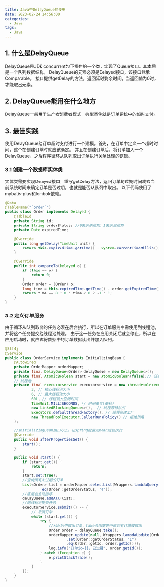 ```yaml
---
title: Java中DelayQueue的使用
date: 2023-02-24 14:56:00
categories:
  - Java
tags:
  - Java
---
```


## 1. 什么是DelayQueue

DelayQueue是JDK concurrent包下提供的一个类，实现了Queue接口。其本质是一个队列数据结构。
DelayQueue的元素必须是Delayed接口，该接口继承Comparable。
接口提供getDelay的方法，返回延时剩余时间，当返回值为0时，才能取出元素。

## 2. DelayQueue能用在什么地方

DelayQueue一般用于生产者消费者模式，典型案例就是订单系统中的超时支付。

## 3. 最佳实践

使用DelayQueue给订单超时支付进行一个建模。首先，在订单中定义一个超时时间，这个在创建订单时就应该确定。
并且在创建订单后，将订单加入一个DelayQueue，之后程序循环从队列取出订单执行关单处理的逻辑。

### 3.1 创建一个数据库实体类

实体类需要实现Delayed接口，重写getDelay方法，返回订单的过期时间减去当前系统时间来确定订单是否过期，也就是能否从队列中取出。
以下代码使用了mybatis-plus和lombok依赖。

```java
@Data
@TableName("`order`")
public class Order implements Delayed {
    @TableId
    private String id;
    private String orderStatus; //0表示未过期，1表示已过期
    private Date expiredTime;

    @Override
    public long getDelay(TimeUnit unit) {
        return this.expiredTime.getTime() - System.currentTimeMillis();
    }

    @Override
    public int compareTo(Delayed o) {
        if (this == o) {
            return 0;
        }
        Order order = (Order) o;
        long time = this.expiredTime.getTime() - order.getExpiredTime().getTime();
        return time == 0 ? 0 : time < 0 ? -1 : 1;
    }
}
```

### 3.2 定义订单服务

由于循环从队列取出的任务必须在后台执行，所以在订单服务中需使用到线程池，并将这个任务提交给线程池处理。
由于这一任务在应用关闭后就会停止，所以在应用启动时，就应该将数据中的订单数据读出并加入队列。

```java
@Slf4j
@Service
public class OrderService implements InitializingBean {
    @Autowired
    private OrderMapper orderMapper;
    private final DelayQueue<Order> delayQueue = new DelayQueue<>();
    private final AtomicBoolean start = new AtomicBoolean(false);// 任务启动的状态标识，这里可以使用boolean类型
    // 线程池
    private final ExecutorService executorService = new ThreadPoolExecutor(
            3, // 核心线程池大小
            6, // 最大线程池大小
            60L, // 线程最大空闲时间
            TimeUnit.MILLISECONDS, // 时间单位(毫秒)
            new LinkedBlockingQueue<>(),  // 线程等待队列
            Executors.defaultThreadFactory(), // 线程创建工厂
            new ThreadPoolExecutor.CallerRunsPolicy() // 拒绝策略
    );

    //InitializingBean接口方法，在spring配置完bean后会执行
    @Override
    public void afterPropertiesSet() {
        start();
    }

    public void start() {
        if (start.get()) {
            return;
        }
        start.set(true);
        //查询所有未过期的订单
        List<Order> list = orderMapper.selectList(Wrappers.lambdaQuery(Order.class)
                .eq(Order::getOrderStatus, "0"));
        //底层会自动排序
        delayQueue.addAll(list);
        //向线程池提交任务
        executorService.submit(() -> {
            // 取消订单
            while (start.get()) {
                try {
                    //从队列中取出订单，take会阻塞等待直到有订单被取出
                    Order order = delayQueue.take();
                    orderMapper.update(null, Wrappers.lambdaUpdate(Order.class)
                            .set(Order::getOrderStatus, "1")
                            .eq(Order::getId, order.getId()));
                    log.info("订单id={}，已过期", order.getId());
                } catch (Exception e) {
                    e.printStackTrace();
                }
            }
        });
    }
}
```
